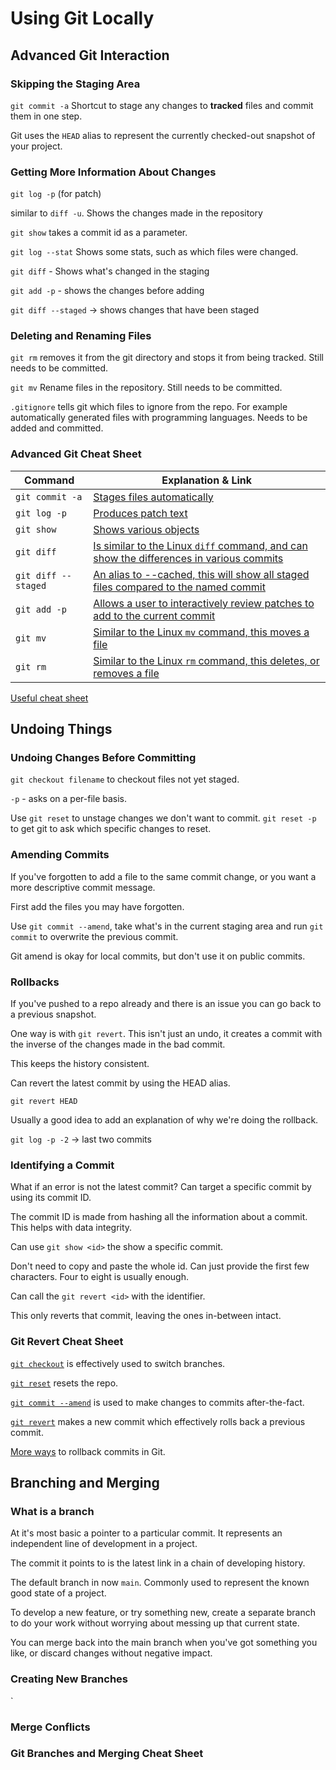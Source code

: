 # Using Git Locally

## Advanced Git Interaction

### Skipping the Staging Area

`git commit -a` Shortcut to stage any changes to **tracked** files and commit them in one step.

Git uses the `HEAD` alias to represent the currently checked-out snapshot of your project.

### Getting More Information About Changes

`git log -p` (for patch)

similar to `diff -u`. Shows the changes made in the repository

`git show` takes a commit id as a parameter.

`git log --stat` Shows some stats, such as which files were changed.

`git diff` - Shows what's changed in the staging

`git add -p` - shows the changes before adding

`git diff --staged` -> shows changes that have been staged

### Deleting and Renaming Files

`git rm` removes it from the git directory and stops it from being tracked.
Still needs to be committed.

`git mv` Rename files in the repository.
Still needs to be committed.

`.gitignore` tells git which files to ignore from the repo. For example automatically generated files with programming languages.
Needs to be added and committed.

### Advanced Git Cheat Sheet

| Command             | Explanation & Link                                                                                                           |
| ------------------- | ---------------------------------------------------------------------------------------------------------------------------- |
| `git commit -a`     | [Stages files automatically](https://git-scm.com/docs/git-commit#Documentation/git-commit.txt---all)                         |
| `git log -p`        | [Produces patch text](https://git-scm.com/docs/git-log#_generating_patch_text_with_p)                                        |
| `git show`          | [Shows various objects](https://git-scm.com/docs/git-show)                                                                   |
| `git diff`          | [Is similar to the Linux `diff` command, and can show the differences in various commits](https://git-scm.com/docs/git-diff) |
| `git diff --staged` | [An alias to --cached, this will show all staged files compared to the named commit](https://git-scm.com/docs/git-diff)      |
| `git add -p`        | [Allows a user to interactively review patches to add to the current commit](https://git-scm.com/docs/git-add)               |
| `git mv`            | [Similar to the Linux `mv` command, this moves a file](https://git-scm.com/docs/git-mv)                                      |
| `git rm`            | [Similar to the Linux `rm` command, this deletes, or removes a file](https://git-scm.com/docs/git-rm)                        |

[Useful cheat sheet](https://github.github.com/training-kit/downloads/github-git-cheat-sheet.pdf)

## Undoing Things

### Undoing Changes Before Committing

`git checkout filename` to checkout files not yet staged.

`-p` - asks on a per-file basis.

Use `git reset` to unstage changes we don't want to commit. `git reset -p` to get git to ask which specific changes to reset.

### Amending Commits

If you've forgotten to add a file to the same commit change, or you want a more descriptive commit message.

First add the files you may have forgotten.

Use `git commit --amend`, take what's in the current staging area and run `git commit` to overwrite the previous commit.

Git amend is okay for local commits, but don't use it on public commits.

### Rollbacks

If you've pushed to a repo already and there is an issue you can go back to a previous snapshot.

One way is with `git revert`. This isn't just an undo, it creates a commit with the inverse of the changes made in the bad commit.

This keeps the history consistent.

Can revert the latest commit by using the HEAD alias.

`git revert HEAD`

Usually a good idea to add an explanation of why we're doing the rollback.

`git log -p -2` -> last two commits

### Identifying a Commit

What if an error is not the latest commit?
Can target a specific commit by using its commit ID.

The commit ID is made from hashing all the information about a commit.
This helps with data integrity.

Can use `git show <id>` the show a specific commit.

Don't need to copy and paste the whole id. Can just provide the first few characters. Four to eight is usually enough.

Can call the `git revert <id>` with the identifier.

This only reverts that commit, leaving the ones in-between intact.

### Git Revert Cheat Sheet

[`git checkout`](https://git-scm.com/docs/git-checkout) is effectively used to switch branches.

[`git reset`](https://git-scm.com/docs/git-reset#_examples) resets the repo.

[`git commit --amend`](https://git-scm.com/docs/git-commit#Documentation/git-commit.txt---amend) is used to make changes to commits after-the-fact.

[`git revert`](https://git-scm.com/docs/git-revert) makes a new commit which effectively rolls back a previous commit.

[More ways](https://git-scm.com/book/en/v2/Git-Basics-Undoing-Things) to rollback commits in Git.

## Branching and Merging

### What is a branch

At it's most basic a pointer to a particular commit. It represents an independent line of development in a project.

The commit it points to is the latest link in a chain of developing history.

The default branch in now `main`.
Commonly used to represent the known good state of a project.

To develop a new feature, or try something new, create a separate branch to do your work without worrying about messing up that current state.

You can merge back into the main branch when you've got something you like, or discard changes without negative impact.

### Creating New Branches

`

### Merge Conflicts

### Git Branches and Merging Cheat Sheet
